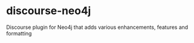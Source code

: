 # discourse-neo4j
Discourse plugin for Neo4j that adds various enhancements, features and formatting
